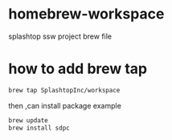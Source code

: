 # homebrew-workspace
splashtop ssw project brew file
# how to add brew tap
```bash
brew tap SplashtopInc/workspace
```
then ,can install package
example
```bash
brew update
brew install sdpc
```

